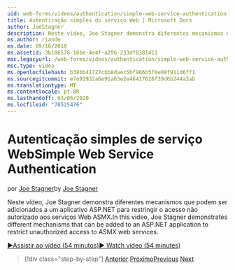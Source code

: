 ```yaml
---
uid: web-forms/videos/authentication/simple-web-service-authentication
title: Autenticação simples do serviço Web | Microsoft Docs
author: JoeStagner
description: Neste vídeo, Joe Stagner demonstra diferentes mecanismos que podem ser adicionados a um aplicativo ASP.NET para restringir o acesso não autorizado aos serviços Web ASMX...
ms.author: riande
ms.date: 09/16/2010
ms.assetid: 3b186578-16be-4e4f-a296-233df0381411
msc.legacyurl: /web-forms/videos/authentication/simple-web-service-authentication
msc.type: video
ms.openlocfilehash: b38bb41727cbb8daec5bf966b5f0e08f911d6ff1
ms.sourcegitcommit: e7e91932a6e91a63e2e46417626f39d6b244a3ab
ms.translationtype: MT
ms.contentlocale: pt-BR
ms.lasthandoff: 03/06/2020
ms.locfileid: "78525476"
---
```

# <a name="simple-web-service-authentication"></a><span data-ttu-id="3f42d-103">Autenticação simples de serviço Web</span><span class="sxs-lookup"><span data-stu-id="3f42d-103">Simple Web Service Authentication</span></span>

<span data-ttu-id="3f42d-104">por [Joe Stagner](https://github.com/JoeStagner)</span><span class="sxs-lookup"><span data-stu-id="3f42d-104">by [Joe Stagner](https://github.com/JoeStagner)</span></span>

<span data-ttu-id="3f42d-105">Neste vídeo, Joe Stagner demonstra diferentes mecanismos que podem ser adicionados a um aplicativo ASP.NET para restringir o acesso não autorizado aos serviços Web ASMX.</span><span class="sxs-lookup"><span data-stu-id="3f42d-105">In this video, Joe Stagner demonstrates different mechanisms that can be added to an ASP.NET application to restrict unauthorized access to ASMX web services.</span></span>

[<span data-ttu-id="3f42d-106">&#9654;Assistir ao vídeo (54 minutos)</span><span class="sxs-lookup"><span data-stu-id="3f42d-106">&#9654; Watch video (54 minutes)</span></span>](https://channel9.msdn.com/Blogs/ASP-NET-Site-Videos/simple-web-service-authentication)

> [!div class="step-by-step"]
> <span data-ttu-id="3f42d-107">[Anterior](implement-the-registration-verification-pattern.md)
> [Próximo](creating-inactive-users.md)</span><span class="sxs-lookup"><span data-stu-id="3f42d-107">[Previous](implement-the-registration-verification-pattern.md)
[Next](creating-inactive-users.md)</span></span>
